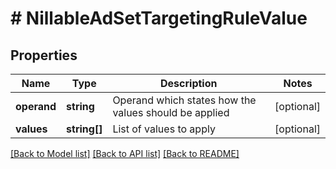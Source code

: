 # # NillableAdSetTargetingRuleValue

## Properties

Name | Type | Description | Notes
------------ | ------------- | ------------- | -------------
**operand** | **string** | Operand which states how the values should be applied | [optional]
**values** | **string[]** | List of values to apply | [optional]

[[Back to Model list]](../../README.md#models) [[Back to API list]](../../README.md#endpoints) [[Back to README]](../../README.md)
